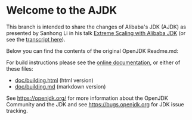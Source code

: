 # Welcome to the AJDK

This branch is intended to share the changes of Alibaba's JDK (AJDK) as presented by Sanhong Li in his talk
[Extreme Scaling with Alibaba JDK](https://2018.jpoint.ru/talks/2sc3v1jbv2y6eeoyiuisoc/) (or see the
[transcript here](https://sudonull.com/post/3509-Extreme-Scaling-in-Alibaba-JDK)).

Below you can find the contents of the original OpenJDK Readme.md:

For build instructions please see the
[online documentation](https://openjdk.org/groups/build/doc/building.html),
or either of these files:

- [doc/building.html](doc/building.html) (html version)
- [doc/building.md](doc/building.md) (markdown version)

See <https://openjdk.org/> for more information about the OpenJDK
Community and the JDK and see <https://bugs.openjdk.org> for JDK issue
tracking.
